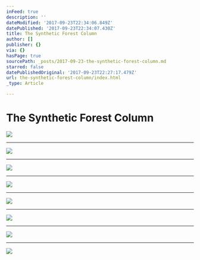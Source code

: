 ```yaml
---
inFeed: true
description: ''
dateModified: '2017-09-23T22:34:06.849Z'
datePublished: '2017-09-23T22:34:07.430Z'
title: The Synthetic Forest Column
author: []
publisher: {}
via: {}
hasPage: true
sourcePath: _posts/2017-09-23-the-synthetic-forest-column.md
starred: false
datePublishedOriginal: '2017-09-23T22:27:17.479Z'
url: the-synthetic-forest-column/index.html
_type: Article

---
```

# The Synthetic Forest Column
![](https://s3-us-west-2.amazonaws.com/the-grid-img/p/1365e7a93b1f08cf308a7f3892ae9ed793fec9a2.jpg)

---

![](https://the-grid-user-content.s3-us-west-2.amazonaws.com/c96badeb-fd92-4321-b2cd-fe0a7826f4fb.jpg)

---

![](https://the-grid-user-content.s3-us-west-2.amazonaws.com/814cbcb3-0a16-4dec-a4cb-1b11976f9561.jpg)

---

![](https://the-grid-user-content.s3-us-west-2.amazonaws.com/16ae6b22-2a65-4c80-894d-c1b82f099626.jpg)

---

![](https://imgflo.herokuapp.com/graph/2b2431f8e7ba7b0/7706c7a2811d99eb089fd72e6b6a164a/croprotate.jpg?cropheight=1679&cropwidth=3649&degrees=0&input=https%3A%2F%2Fs3-us-west-2.amazonaws.com%2Fthe-grid-img%2Fp%2F2a09eeb81ee6f86b407f95d7320cc52d8889ffb2.jpg&x=0&y=0)

---

![](https://imgflo.herokuapp.com/graph/2b2431f8e7ba7b0/74ad82f40e651bf5b64904c382e06012/croprotate.jpg?cropheight=2063&cropwidth=3240&degrees=0&input=https%3A%2F%2Fs3-us-west-2.amazonaws.com%2Fthe-grid-img%2Fp%2F734b6d158ca87a48f6363fd951d7d8ab51b0a6fc.jpg&x=0&y=19)

---

![](https://s3-us-west-2.amazonaws.com/the-grid-img/p/541d633534d2e59d7053233a93f59029f3f7b790.jpg)

---

![](https://the-grid-user-content.s3-us-west-2.amazonaws.com/91f533a0-2f67-4b4d-abfd-fc4c57104287.jpg)